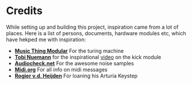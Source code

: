 # Credits

While setting up and building this project, inspiration came from a lot of places. Here is a list of persons, documents, hardware modules etc, which have hekped me with inspiration:

* **[Music Thing Modular](https://musicthing.co.uk/index.html)** For the turing machine
* **[Tobi Nuemann](https://www.residentadvisor.net/dj/tobineumann/biography)** for the inspirational [video](https://www.youtube.com/watch?v=gqh8mB4pDoU) on the kick module
* **[Audiocheck.net](https://www.audiocheck.net/)** For the awesome noise samples
* **[Midi.org](https://midi.org)** For all info on midi messages
* **[Rogier v.d. Heijden]()** For loaning his Arturia Keystep
